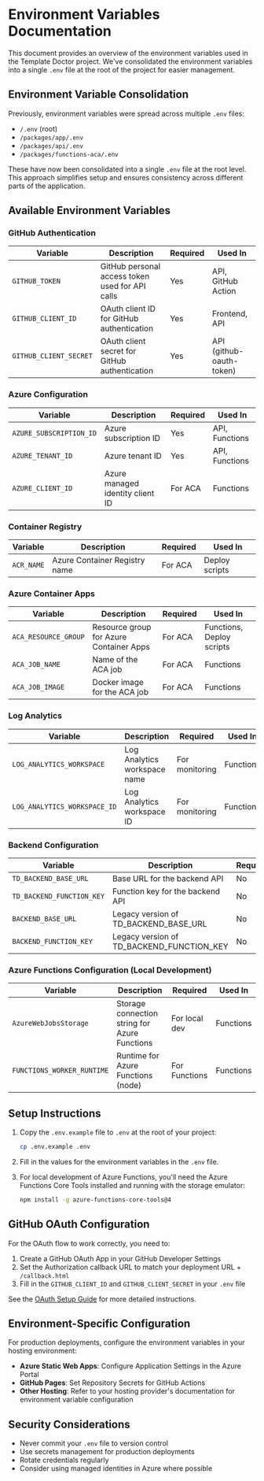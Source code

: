 # Environment Variables Documentation

This document provides an overview of the environment variables used in the Template Doctor project. We've consolidated the environment variables into a single `.env` file at the root of the project for easier management.

## Environment Variable Consolidation

Previously, environment variables were spread across multiple `.env` files:
- `/.env` (root)
- `/packages/app/.env`
- `/packages/api/.env`
- `/packages/functions-aca/.env`

These have now been consolidated into a single `.env` file at the root level. This approach simplifies setup and ensures consistency across different parts of the application.

## Available Environment Variables

### GitHub Authentication

| Variable | Description | Required | Used In |
|----------|-------------|----------|---------|
| `GITHUB_TOKEN` | GitHub personal access token used for API calls | Yes | API, GitHub Action |
| `GITHUB_CLIENT_ID` | OAuth client ID for GitHub authentication | Yes | Frontend, API |
| `GITHUB_CLIENT_SECRET` | OAuth client secret for GitHub authentication | Yes | API (github-oauth-token) |

### Azure Configuration

| Variable | Description | Required | Used In |
|----------|-------------|----------|---------|
| `AZURE_SUBSCRIPTION_ID` | Azure subscription ID | Yes | API, Functions |
| `AZURE_TENANT_ID` | Azure tenant ID | Yes | API, Functions |
| `AZURE_CLIENT_ID` | Azure managed identity client ID | For ACA | Functions |

### Container Registry

| Variable | Description | Required | Used In |
|----------|-------------|----------|---------|
| `ACR_NAME` | Azure Container Registry name | For ACA | Deploy scripts |

### Azure Container Apps

| Variable | Description | Required | Used In |
|----------|-------------|----------|---------|
| `ACA_RESOURCE_GROUP` | Resource group for Azure Container Apps | For ACA | Functions, Deploy scripts |
| `ACA_JOB_NAME` | Name of the ACA job | For ACA | Functions |
| `ACA_JOB_IMAGE` | Docker image for the ACA job | For ACA | Functions |

### Log Analytics

| Variable | Description | Required | Used In |
|----------|-------------|----------|---------|
| `LOG_ANALYTICS_WORKSPACE` | Log Analytics workspace name | For monitoring | Functions |
| `LOG_ANALYTICS_WORKSPACE_ID` | Log Analytics workspace ID | For monitoring | Functions |

### Backend Configuration

| Variable | Description | Required | Used In |
|----------|-------------|----------|---------|
| `TD_BACKEND_BASE_URL` | Base URL for the backend API | No | Frontend |
| `TD_BACKEND_FUNCTION_KEY` | Function key for the backend API | No | Frontend |
| `BACKEND_BASE_URL` | Legacy version of TD_BACKEND_BASE_URL | No | Frontend |
| `BACKEND_FUNCTION_KEY` | Legacy version of TD_BACKEND_FUNCTION_KEY | No | Frontend |

### Azure Functions Configuration (Local Development)

| Variable | Description | Required | Used In |
|----------|-------------|----------|---------|
| `AzureWebJobsStorage` | Storage connection string for Azure Functions | For local dev | Functions |
| `FUNCTIONS_WORKER_RUNTIME` | Runtime for Azure Functions (node) | For Functions | Functions |

## Setup Instructions

1. Copy the `.env.example` file to `.env` at the root of your project:
   ```bash
   cp .env.example .env
   ```

2. Fill in the values for the environment variables in the `.env` file.

3. For local development of Azure Functions, you'll need the Azure Functions Core Tools installed and running with the storage emulator:
   ```bash
   npm install -g azure-functions-core-tools@4
   ```

## GitHub OAuth Configuration

For the OAuth flow to work correctly, you need to:

1. Create a GitHub OAuth App in your GitHub Developer Settings
2. Set the Authorization callback URL to match your deployment URL + `/callback.html`
3. Fill in the `GITHUB_CLIENT_ID` and `GITHUB_CLIENT_SECRET` in your `.env` file

See the [OAuth Setup Guide](./oauth-setup.md) for more detailed instructions.

## Environment-Specific Configuration

For production deployments, configure the environment variables in your hosting environment:

- **Azure Static Web Apps**: Configure Application Settings in the Azure Portal
- **GitHub Pages**: Set Repository Secrets for GitHub Actions
- **Other Hosting**: Refer to your hosting provider's documentation for environment variable configuration

## Security Considerations

- Never commit your `.env` file to version control
- Use secrets management for production deployments
- Rotate credentials regularly
- Consider using managed identities in Azure where possible